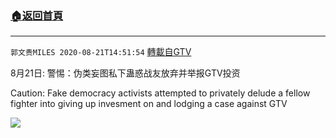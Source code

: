 ﻿###  [:house:返回首頁](https://github.com/ourhimalayas/txt)
---

`郭文贵MILES 2020-08-21T14:51:54` [轉載自GTV](https://gtv.org/web/#/UserInfo/5e596957357cc612d35a8044)

8月21日:
警惕：伪类妄图私下蛊惑战友放弃并举报GTV投资

Caution: Fake democracy activists attempted to privately delude a fellow fighter into giving up invesment on and lodging a case against GTV

[![](https://filegroup.gtv.org/cdn-cgi/image/width=600/https://filegroup.gtv.org/group3/default/20200821/14/51/0/8da6efa9e0949a96383738f7cc82876c)](https://filegroup.gtv.org/group3/default/20200821/14/51/0/e7494dfbac03ba54b49ba3e02e51b2fe.MOV)